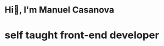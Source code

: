 <h1>Hi🖖, I'm Manuel Casanova<h/1>
  <h3>self taught front-end developer</h3>

<!---
sudoMag/sudoMag is a ✨ special ✨ repository because its `README.md` (this file) appears on your GitHub profile.
You can click the Preview link to take a look at your changes.
--->
 
